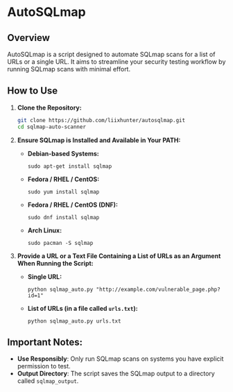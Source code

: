 # AutoSQLmap

## Overview
AutoSQLmap is a script designed to automate SQLmap scans for a list of URLs or a single URL. It aims to streamline your security testing workflow by running SQLmap scans with minimal effort.



## How to Use

1. **Clone the Repository:**
    ```sh
    git clone https://github.com/liixhunter/autosqlmap.git
    cd sqlmap-auto-scanner
    ```

2. **Ensure SQLmap is Installed and Available in Your PATH:**
    - **Debian-based Systems:**
      ```
      sudo apt-get install sqlmap
      ```
    - **Fedora / RHEL / CentOS:**
      ```
      sudo yum install sqlmap
      ```
    - **Fedora / RHEL / CentOS (DNF):**
      ```
      sudo dnf install sqlmap
      ```
    - **Arch Linux:**
      ```
      sudo pacman -S sqlmap
      ```

3. **Provide a URL or a Text File Containing a List of URLs as an Argument When Running the Script:**

    - **Single URL:**
      ```
      python sqlmap_auto.py "http://example.com/vulnerable_page.php?id=1"
      ```

    - **List of URLs (in a file called `urls.txt`):**
      ```
      python sqlmap_auto.py urls.txt
      ```

## Important Notes:
- **Use Responsibly**: Only run SQLmap scans on systems you have explicit permission to test.
- **Output Directory**: The script saves the SQLmap output to a directory called `sqlmap_output`.
